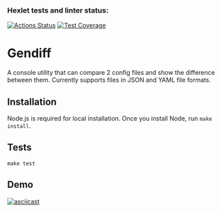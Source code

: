 ### Hexlet tests and linter status:
[![Actions Status](https://github.com/Pavel-Kr/frontend-project-46/actions/workflows/hexlet-check.yml/badge.svg)](https://github.com/Pavel-Kr/frontend-project-46/actions)
[![Test Coverage](https://api.codeclimate.com/v1/badges/0c3da07524211c6dfeed/test_coverage)](https://codeclimate.com/github/Pavel-Kr/frontend-project-46/test_coverage)

# Gendiff

A console utility that can compare 2 config files and show the difference between them. Currently supports files in JSON and YAML file formats.

## Installation

Node.js is required for local installation. Once you install Node, run `make install`.

## Tests

`make test`

## Demo

[![asciicast](https://asciinema.org/a/nXZiTxh5yXC2hx3gphyaypHzF.svg)](https://asciinema.org/a/nXZiTxh5yXC2hx3gphyaypHzF)